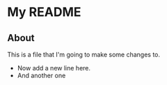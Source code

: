 # My README
## About
This is a file that I'm going to make some changes to.

- Now add a new line here.
- And another one
